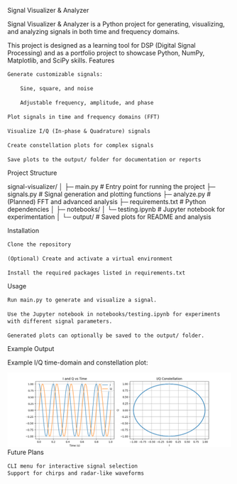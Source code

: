 Signal Visualizer & Analyzer

Signal Visualizer & Analyzer is a Python project for generating, visualizing, and analyzing signals in both time and frequency domains.

This project is designed as a learning tool for DSP (Digital Signal Processing) and as a portfolio project to showcase Python, NumPy, Matplotlib, and SciPy skills.
Features

    Generate customizable signals:

        Sine, square, and noise

        Adjustable frequency, amplitude, and phase

    Plot signals in time and frequency domains (FFT)

    Visualize I/Q (In-phase & Quadrature) signals

    Create constellation plots for complex signals

    Save plots to the output/ folder for documentation or reports

Project Structure

signal-visualizer/
│
├─ main.py             # Entry point for running the project
├─ signals.py          # Signal generation and plotting functions
├─ analyze.py          # (Planned) FFT and advanced analysis
├─ requirements.txt    # Python dependencies
│
├─ notebooks/
│   └─ testing.ipynb   # Jupyter notebook for experimentation
│
└─ output/             # Saved plots for README and analysis

Installation

    Clone the repository

    (Optional) Create and activate a virtual environment

    Install the required packages listed in requirements.txt

Usage

    Run main.py to generate and visualize a signal.

    Use the Jupyter notebook in notebooks/testing.ipynb for experiments with different signal parameters.

    Generated plots can optionally be saved to the output/ folder.

Example Output

Example I/Q time-domain and constellation plot:

![alt text](output/iq_plot_f5Hz.png)
Future Plans

    CLI menu for interactive signal selection
    Support for chirps and radar-like waveforms